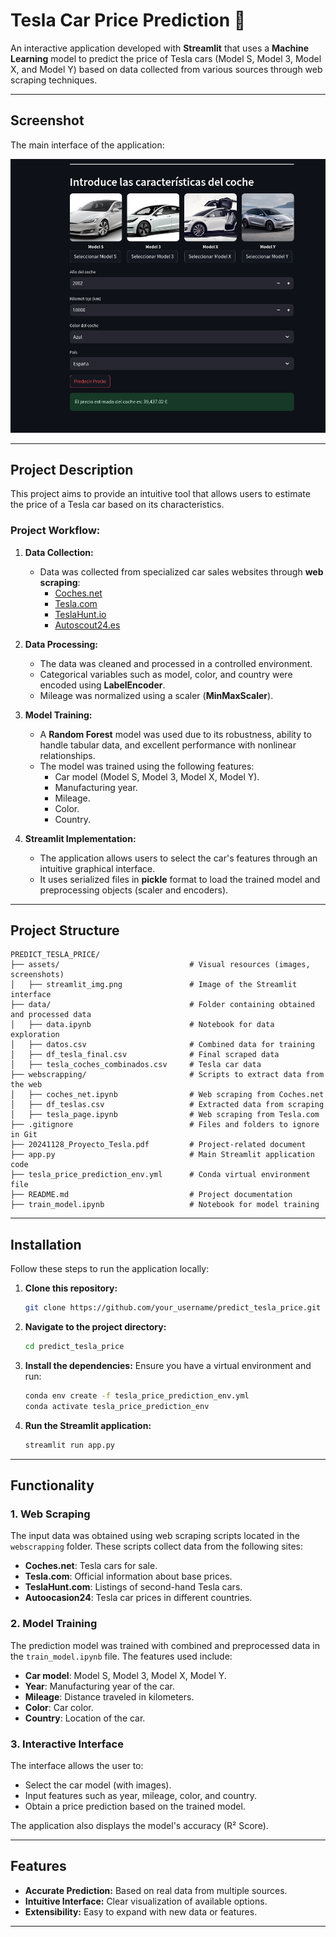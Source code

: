 # Tesla Car Price Prediction 🚗

An interactive application developed with **Streamlit** that uses a **Machine Learning** model to predict the price of Tesla cars (Model S, Model 3, Model X, and Model Y) based on data collected from various sources through web scraping techniques.

---

## Screenshot

The main interface of the application:

![Streamlit Interface](assets/streamlit_img.png)

---

## Project Description

This project aims to provide an intuitive tool that allows users to estimate the price of a Tesla car based on its characteristics.

### Project Workflow:
1. **Data Collection:**
   - Data was collected from specialized car sales websites through **web scraping**:
     - [Coches.net](https://www.coches.net)
     - [Tesla.com](https://www.tesla.com)
     - [TeslaHunt.io](https://www.teslahunt.io)
     - [Autoscout24.es](https://www.autoscout24.es/)

2. **Data Processing:**
   - The data was cleaned and processed in a controlled environment.
   - Categorical variables such as model, color, and country were encoded using **LabelEncoder**.
   - Mileage was normalized using a scaler (**MinMaxScaler**).

3. **Model Training:**
   - A **Random Forest** model was used due to its robustness, ability to handle tabular data, and excellent performance with nonlinear relationships.
   - The model was trained using the following features:
     - Car model (Model S, Model 3, Model X, Model Y).
     - Manufacturing year.
     - Mileage.
     - Color.
     - Country.

4. **Streamlit Implementation:**
   - The application allows users to select the car's features through an intuitive graphical interface.
   - It uses serialized files in **pickle** format to load the trained model and preprocessing objects (scaler and encoders).

---

## Project Structure

```
PREDICT_TESLA_PRICE/
├── assets/                             # Visual resources (images, screenshots)
│   ├── streamlit_img.png               # Image of the Streamlit interface
├── data/                               # Folder containing obtained and processed data
│   ├── data.ipynb                      # Notebook for data exploration
│   ├── datos.csv                       # Combined data for training
│   ├── df_tesla_final.csv              # Final scraped data
│   ├── tesla_coches_combinados.csv     # Tesla car data
├── webscrapping/                       # Scripts to extract data from the web
│   ├── coches_net.ipynb                # Web scraping from Coches.net
│   ├── df_teslas.csv                   # Extracted data from scraping
│   ├── tesla_page.ipynb                # Web scraping from Tesla.com
├── .gitignore                          # Files and folders to ignore in Git
├── 20241128_Proyecto_Tesla.pdf         # Project-related document
├── app.py                              # Main Streamlit application code
├── tesla_price_prediction_env.yml      # Conda virtual environment file
├── README.md                           # Project documentation
├── train_model.ipynb                   # Notebook for model training
```

---

## Installation

Follow these steps to run the application locally:

1. **Clone this repository:**
   ```bash
   git clone https://github.com/your_username/predict_tesla_price.git
   ```

2. **Navigate to the project directory:**
   ```bash
   cd predict_tesla_price
   ```

3. **Install the dependencies:**
   Ensure you have a virtual environment and run:
   ```bash
   conda env create -f tesla_price_prediction_env.yml
   conda activate tesla_price_prediction_env
   ```

4. **Run the Streamlit application:**
   ```bash
   streamlit run app.py
   ```

---

## Functionality

### **1. Web Scraping**
The input data was obtained using web scraping scripts located in the `webscrapping` folder. These scripts collect data from the following sites:
- **Coches.net**: Tesla cars for sale.
- **Tesla.com**: Official information about base prices.
- **TeslaHunt.com**: Listings of second-hand Tesla cars.
- **Autoocasion24**: Tesla car prices in different countries.

### **2. Model Training**
The prediction model was trained with combined and preprocessed data in the `train_model.ipynb` file. The features used include:
- **Car model**: Model S, Model 3, Model X, Model Y.
- **Year**: Manufacturing year of the car.
- **Mileage**: Distance traveled in kilometers.
- **Color**: Car color.
- **Country**: Location of the car.

### **3. Interactive Interface**
The interface allows the user to:
- Select the car model (with images).
- Input features such as year, mileage, color, and country.
- Obtain a price prediction based on the trained model.

The application also displays the model's accuracy (R² Score).

---

## Features

- **Accurate Prediction:** Based on real data from multiple sources.
- **Intuitive Interface:** Clear visualization of available options.
- **Extensibility:** Easy to expand with new data or features.

---
